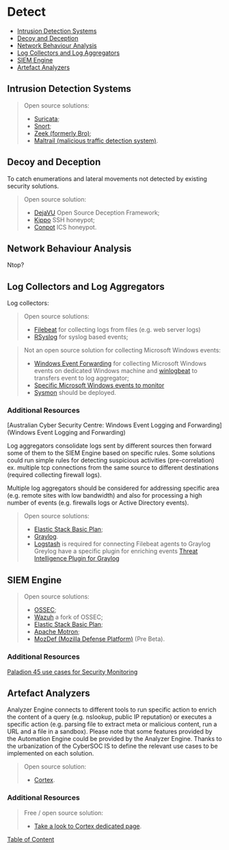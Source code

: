
# Detect
  * [Intrusion Detection Systems](#intrusion-detection-systems)
  * [Decoy and Deception](#decoy-and-deception)
  * [Network Behaviour Analysis](#network-behaviour-analysis)
  * [Log Collectors and Log Aggregators](#log-collectors-and-log-aggregators)
  * [SIEM Engine](#siem-engine)
  * [Artefact Analyzers](#artefacts-analyzers)

## Intrusion Detection Systems
> Open source solutions:
> - [Suricata](https://suricata-ids.org/);
> - [Snort](https://www.snort.org/);
> - [Zeek (formerly Bro)](https://zeek.org/);
> - [Maltrail (malicious traffic detection system)](https://github.com/stamparm/maltrail).

## Decoy and Deception
To catch enumerations and lateral movements not detected by existing security solutions.
> Open source solution:
> - [DejaVU](https://github.com/bhdresh/Dejavu) Open Source Deception Framework;
> - [Kippo](https://github.com/desaster/kippo) SSH honeypot;
> - [Conpot](https://github.com/mushorg/conpot) ICS honeypot.

## Network Behaviour Analysis
Ntop?

## Log Collectors and Log Aggregators 
Log collectors:
> Open source solutions:
> - [Filebeat](https://www.elastic.co/beats/filebeat) for collecting logs from files (e.g. web server logs) 
> - [RSyslog](https://www.rsyslog.com/) for syslog based events;

> Not an open source solution for collecting Microsoft Windows events:
> - [Windows Event Forwarding](https://docs.microsoft.com/en-us/windows/security/threat-protection/use-windows-event-forwarding-to-assist-in-intrusion-detection) for collecting Microsoft Windows events on dedicated Windows machine and [winlogbeat](https://www.elastic.co/fr/beats/winlogbeat) to transfers event to log aggregator;
> - [Specific Microsoft Windows events to monitor](https://docs.microsoft.com/en-us/windows-server/identity/ad-ds/plan/appendix-l--events-to-monitor)
> - [Sysmon](https://docs.microsoft.com/en-us/sysinternals/downloads/sysmon) should be deployed.

### Additional Resources
[Australian Cyber Security Centre: Windows Event Logging and Forwarding](Windows Event Logging and Forwarding)

Log aggregators consolidate logs sent by different sources then forward some of them to the SIEM Engine based on specific rules. Some solutions could run simple rules for detecting suspicious activities (pre-correlation) ex. multiple tcp connections from the same source to different destinations (required collecting firewall logs).

Multiple log aggregators should be considered for addressing specific area (e.g. remote sites with low bandwidth) and also for processing a high number of events (e.g. firewalls logs or Active Directory events).
> Open source solutions:
> - [Elastic Stack Basic Plan](https://www.elastic.co/siem);
> - [Graylog](https://www.graylog.org/products/open-source).
> - [Logstash](https://www.elastic.co/logstash) is required for connecting Filebeat agents to Graylog
>  Greylog have a specific plugin for enriching events [Threat Intelligence Plugin for Graylog](https://github.com/Graylog2/graylog-plugin-threatintel)

## SIEM Engine
> Open source solutions:
> - [OSSEC](https://www.ossec.net/);
> - [Wazuh](https://wazuh.com/) a fork of OSSEC;
> - [Elastic Stack Basic Plan](https://www.elastic.co/siem);
> - [Apache Motron](https://metron.apache.org/);
> - [MozDef (Mozilla Defense Platform)](https://github.com/mozilla/MozDef) (Pre Beta).

### Additional Resources
[Paladion 45 use cases for Security Monitoring](https://www.paladion.net/siem-use-cases)

## Artefact Analyzers
Analyzer Engine connects to different tools to run specific action to enrich the content of a query (e.g. nslookup, public IP reputation) or executes a specific action (e.g. parsing file to extract meta or malicious content, run a URL and a file in a sandbox).
Please note that some features provided by the Automation Engine could be provided by the Analyzer Engine. Thanks to the urbanization of the CyberSOC IS to define the relevant use cases to be implemented on each solution. 
> Open source solution:
> - [Cortex](https://github.com/TheHive-Project/Cortex).

### Additional Resources
> Free / open source solution:
> - [Take a look to Cortex dedicated page](https://github.com/TheHive-Project/CortexDocs/blob/master/analyzer_requirements.md).

[Table of Content](https://github.com/skhemissa/Open-Source-CyberSOC#table-of-content)

